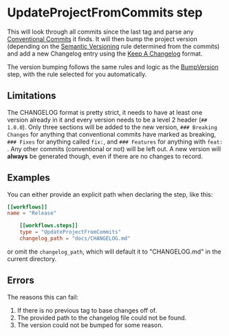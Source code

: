 # UpdateProjectFromCommits step

This will look through all commits since the last tag and parse any [Conventional Commits](https://www.conventionalcommits.org/en/v1.0.0/) it finds. It will then bump the project version (depending on the [Semantic Versioning] rule determined from the commits) and add a new Changelog entry using the [Keep A Changelog](https://keepachangelog.com/en/1.0.0/) format.

The version bumping follows the same rules and logic as the [BumpVersion] step, with the rule selected for you automatically.

## Limitations

The CHANGELOG format is pretty strict, it needs to have at least one version already in it and every version needs to be a level 2 header (`## 1.0.0`). Only three sections will be added to the new version, `### Breaking Changes` for anything that conventional commits have marked as breaking, `### Fixes` for anything called `fix:`, and `### Features` for anything with `feat: `. Any other commits (conventional or not) will be left out. A new version will **always** be generated though, even if there are no changes to record.

## Examples

You can either provide an explicit path when declaring the step, like this:

```toml
[[workflows]]
name = "Release"

    [[workflows.steps]]
    type = "UpdateProjectFromCommits"
    changelog_path = "docs/CHANGELOG.md"
```

or omit the `changelog_path`, which will default it to "CHANGELOG.md" in the current directory.

## Errors

The reasons this can fail:

1. If there is no previous tag to base changes off of.
1. The provided path to the changelog file could not be found.
1. The version could not be bumped for some reason.

[semantic versioning]: https://semver.org
[bumpversion]: ./BumpVersion.md

